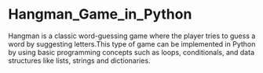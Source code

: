 # Hangman_Game_in_Python
Hangman is a classic word-guessing game where the player tries to guess a word by suggesting letters.This type of game can be implemented in Python by using basic programming concepts such as loops, conditionals, and data structures like lists, strings and dictionaries.
